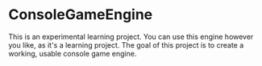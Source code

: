 # ConsoleGameEngine
This is an experimental learning project. You can use this engine however you like, as it's a learning project. 
The goal of this project is to create a working, usable console game engine.
